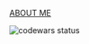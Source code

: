<!-- 
<!-- ### Hi there 👋 -->

<!--
**amoriah/amoriah** is a ✨ _special_ ✨ repository because its `README.md` (this file) appears on your GitHub profile.

Here are some ideas to get you started:

- 🔭 I’m currently working on ...
- 🌱 I’m currently learning ...
- 👯 I’m looking to collaborate on ...
- 🤔 I’m looking for help with ...
- 💬 Ask me about ...
- 📫 How to reach me: ...
- 😄 Pronouns: ...
- ⚡ Fun fact: ...
 --> 
 
 [ABOUT ME](https://amoriah.github.io/rsschool-cv/)
 
 ![codewars status](https://www.codewars.com/users/yonoyko/badges/large)
 
<!-- [![amoriah's 42 stats](https://badge42.vercel.app/api/v2/cl3kc398b000609l7issdicyw/stats?cursusId=21&coalitionId=103)](https://github.com/JaeSeoKim/badge42) -->
